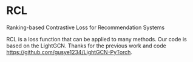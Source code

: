 # RCL
Ranking-based  Contrastive Loss for Recommendation Systems 

RCL is a loss function that can be applied to many methods. Our code is based on the LightGCN. Thanks for the previous work and code https://github.com/gusye1234/LightGCN-PyTorch.  
